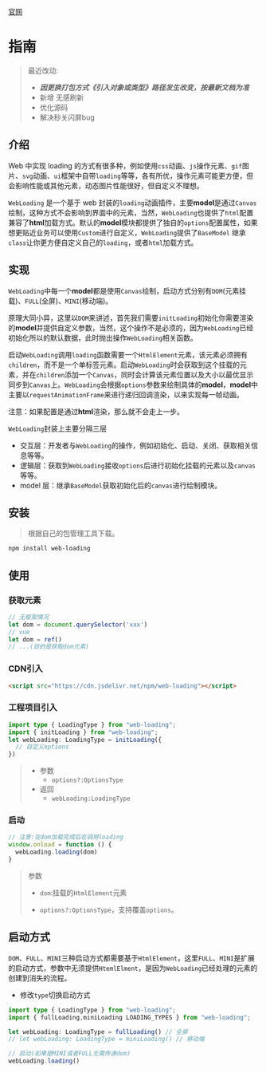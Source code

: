 [官网](https://tommyrunner.github.io/web-loading/)
# 指南

>  最近改动:
>
> + ***因更换打包方式《引入对象或类型》路径发生改变，按最新文档为准***
> + 新增 无感刷新
> + 优化源码
> + 解决秒关闪屏bug

## 介绍

Web 中实现 loading 的方式有很多种，例如使用`css`动画、`js`操作元素、`gif`图片、`svg`动画、`ui`框架中自带`loading`等等，各有所优，操作元素可能更方便，但会影响性能或其他元素，动态图片性能很好，但自定义不理想。

`WebLoading` 是一个基于 web 封装的`loading`动画插件，主要**model**是通过`Canvas`绘制，这种方式不会影响到界面中的元素，当然，`WebLoading`也提供了`html`配置兼容了**html**加载方式。默认的**model**模块都提供了独自的`options`配置属性，如果想更贴近业务可以使用`Custom`进行自定义，`WebLoading`提供了`BaseModel` 继承`class`让你更方便自定义自己的`loading`，或者`html`加载方式。

## 实现

`WebLoading`中每一个**model**都是使用`Canvas`绘制，启动方式分别有`DOM`(元素挂载)、`FULL`(全屏)、`MINI`(移动端)。

原理大同小异，这里以`DOM`来讲述，首先我们需要`initLoading`初始化你需要渲染的**model**并提供自定义参数，当然，这个操作不是必须的，因为`WebLoading`已经初始化所以的默认数据，此时抛出操作`WebLoading`相关函数。

启动`WebLoading`调用`loading`函数需要一个`HtmlElement`元素，该元素必须拥有`children`，而不是一个单标签元素。启动`WebLoading`时会获取到这个挂载的元素，并在`children`添加一个`Canvas`，同时会计算该元素位置以及大小以最优显示同步到`Canvas`上。`WebLoading`会根据`options`参数来绘制具体的**model**，**model**中主要以`requestAnimationFrame`来进行递归回调渲染，以来实现每一帧动画。

注意：如果配置是通过**html**渲染，那么就不会走上一步。

`WebLoading`封装上主要分隔三层

- 交互层：开发者与`WebLoading`的操作，例如初始化、启动、关闭、获取相关信息等等。
- 逻辑层：获取到`WebLoading`接收`options`后进行初始化挂载的元素以及`canvas`等等。
- model 层：继承`BaseModel`获取初始化后的`canvas`进行绘制模块。

## 安装

> 根据自己的包管理工具下载。

```sh
npm install web-loading
```

## 使用

### 获取元素

```typescript
// 无框架情况
let dom = document.querySelector('xxx')
// vue
let dom = ref()
// ...(目的是获取dom元素)
```

### CDN引入

```html
<script src="https://cdn.jsdelivr.net/npm/web-loading"></script>
```

### 工程项目引入

```typescript
import type { LoadingType } from "web-loading";
import { initLoading } from "web-loading";
let webLoading: LoadingType = initLoading({
  // 自定义options
})
```

> - 参数
>   - `options?:OptionsType`
> - 返回
>   - `webLoading:LoadingType`

### 启动

```typescript
// 注意:在dom加载完成后在调用loading
window.onload = function () {
  webLoading.loading(dom)
}
```

> 参数
>
> - `dom`:挂载的`HtmlElement`元素
>
> - `options?:OptionsType`，支持覆盖`options`。

## 启动方式

`DOM`、`FULL`、`MINI`三种启动方式都需要基于`HtmlElement`，这里`FULL`、`MINI`是扩展的启动方式，参数中无须提供`HtemlElment`，是因为`WebLoading`已经处理的元素的创建到消失的流程。

- 修改`type`切换启动方式

```typescript
import type { LoadingType } from "web-loading";
import { fullLoading,miniLoading LOADING_TYPES } from "web-loading";

let webLoading: LoadingType = fullLoading() // 全屏
// let webLoading: LoadingType = miniLoading() // 移动端

// 启动(如果是MINI或者FULL无需传递dom)
webLoading.loading()
```

